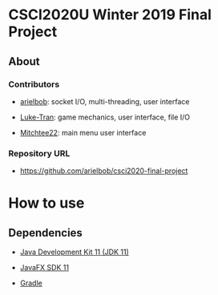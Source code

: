 # CSCI2020U Winter 2019 Final Project

## About

### Contributors

- [arielbob](https://github.com/arielbob): socket I/O, multi-threading, user interface

- [Luke-Tran](https://github.com/Luke-Tran): game mechanics, user interface, file I/O

- [Mitchtee22](https://github.com/Mitchtee22): main menu user interface

### Repository URL

- https://github.com/arielbob/csci2020-final-project

# How to use

## Dependencies

- [Java Development Kit 11 (JDK 11)](https://www.oracle.com/technetwork/java/javase/downloads/jdk11-downloads-5066655.html)

- [JavaFX SDK 11](https://gluonhq.com/products/javafx/)

- [Gradle](https://gradle.org/install/)
